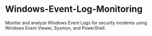 # Windows-Event-Log-Monitoring

Monitor and analyze Windows Event Logs for security incidents using Windows Event Viewer, Sysmon, and PowerShell. 
